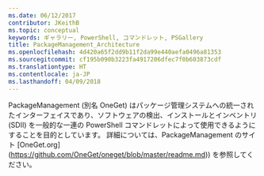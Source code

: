```yaml
---
ms.date: 06/12/2017
contributor: JKeithB
ms.topic: conceptual
keywords: ギャラリー, PowerShell, コマンドレット, PSGallery
title: PackageManagement_Architecture
ms.openlocfilehash: 4d420a65f2dd9b11f2da99e440aefa0496a81353
ms.sourcegitcommit: cf195b090b3223fa4917206dfec7f0b603873cdf
ms.translationtype: HT
ms.contentlocale: ja-JP
ms.lasthandoff: 04/09/2018
---
```

PackageManagement (別名  OneGet) はパッケージ管理システムへの統一されたインターフェイスであり、ソフトウェアの検出、インストールとインベントリ (SDII) を一般的な一連の PowerShell コマンドレットによって使用できるようにすることを目的としています。 詳細については、PackageManagement のサイト [OneGet.org] (https://github.com/OneGet/oneget/blob/master/readme.md)) を参照してください。